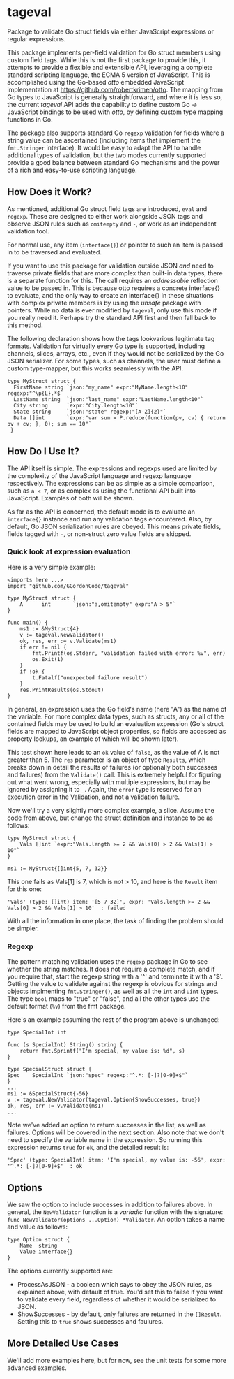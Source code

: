 # tageval
Package to validate Go struct fields via either JavaScript expressions or regular expressions.

This package implements per-field validation for Go struct members using custom field tags.  While this is not the first package to provide this, it attempts to provide a flexible and extensible API, leveraging a complete standard scripting language, the ECMA 5 version of JavaScript.  This is accomplished using the Go-based _otto_ embedded JavaScript implementation at <https://github.com/robertkrimen/otto>.  The mapping from Go types to JavaScript is generally straightforward, and where it is less so, the current _tageval_ API adds the capability to define custom Go -> JavaScript bindings to be used with _otto_, by defining custom type mapping functions in Go.

The package also supports standard Go `regexp` validation for fields where a string value can be ascertained (including items that implement the `fmt.Stringer` interface).  It would be easy to adapt the API to handle additional types of validation, but the two modes currently supported provide a good balance between standard Go mechanisms and the power of a rich and easy-to-use scripting language.

## How Does it Work?
As mentioned, additional Go struct field tags are introduced, `eval` and `regexp`.  These are designed to either work alongside JSON tags and observe JSON rules such as `omitempty` and `-`, or work as an independent validation tool.

For normal use, any item (`interface{}`) or pointer to such an item is passed in to be traversed and evaluated.

If you want to use this package for validation outside JSON *and* need to traverse private fields that are more complex than built-in data types, there is a separate function for this.  The call requires an _addressable_ reflection value to be passed in.  This is because otto requires a concrete interface{} to evaluate, and the only way to create an interface{} in these situations with complex private members is by using the _unsafe_ package with pointers.  While no data is ever modified by `tageval`, only use this mode if you really need it.  Perhaps try the standard API first and then fall back to this method.

The following declaration shows how the tags lookvarious legitimate tag formats.  Validation for virtually every Go type is supported, including channels, slices, arrays, etc., even if they would not be serialized by the Go JSON serializer.  For some types, such as channels, the user must define a custom type-mapper, but this works seamlessly with the API.

```
type MyStruct struct {
  FirstName string `json:"my_name" expr:"MyName.length<10" regexp:"^\p{L}.*$`
  LastName string  `json:"last_name" expr:"LastName.length<10"`
  City string      `expr:"City.length<10"`
  State string     `json:"state" regexp:"[A-Z]{2}"`
  Data []int       `expr:"var sum = P.reduce(function(pv, cv) { return pv + cv; }, 0); sum == 10"`
 }
 ```

## How Do I Use It?
The API itself is simple.  The expressions and regexps used are limited by the complexity of the JavaScript language and regexp language respectively.  The expressions can be as simple as a simple comparison, such as `a < 7`, or as complex as using the functional API built into JavaScript.  Examples of both will be shown.

As far as the API is concerned, the default mode is to evaluate an `interface{}` instance and run any validation tags encountered.  Also, by default, Go JSON serialization rules are obeyed.  This means private fields, fields tagged with `-`, or non-struct zero value fields are skipped.

### Quick look at expression evaluation
Here is a very simple example:
```
<imports here ...>
import "github.com/GGordonCode/tageval"

type MyStruct struct {
	A      int       `json:"a,omitempty" expr:"A > 5"`
}

func main() {
	ms1 := &MyStruct{4}
	v := tageval.NewValidator()
	ok, res, err := v.Validate(ms1)
	if err != nil {
		fmt.Printf(os.Stderr, "validation failed with error: %v", err)
    	os.Exit(1)
	}
	if !ok {
		t.Fatalf("unexpected failure result")
	}
	res.PrintResults(os.Stdout)
}
```

In general, an expression uses the Go field's name (here "A") as the name of the variable.  For more complex data types, such as structs, any or all of the contained fields may be used to build an evaluation expression (Go's struct fields are mapped to JavaScript object properties, so fields are accessed as property lookups, an example of which will be shown later).

This test shown here leads to an `ok` value of `false`, as the value of A is not greater than 5.  The `res` parameter is an object of type `Results`, which breaks down in detail the results of failures (or optionally both successes and failures) from the `Validate()` call.  This is extremely helpful for figuring out what went wrong, especially with multiple expressions, but may be ignored by assigning it to `_`.  Again, the `error` type is reserved for an execution error in the Validation, and not a validation failure.

Now we'll try a very slightly more complex example, a slice.  Assume the code from above, but change the struct definition and instance to be as follows:

```
type MyStruct struct {
	Vals []int `expr:"Vals.length >= 2 && Vals[0] > 2 && Vals[1] > 10"`
}

ms1 := MyStruct{[]int{5, 7, 32}}
```

This one fails as Vals[1] is 7, which is not > 10, and here is the `Result` item for this one:

`'Vals' (type: []int) item: '[5 7 32]', expr: 'Vals.length >= 2 && Vals[0] > 2 && Vals[1] > 10'  : failed`

With all the information in one place, the task of finding the problem should be simpler.

### Regexp
The pattern matching validation uses the `regexp` package in Go to see whether the string matches.  It does not require a complete match, and if you require that, start the regexp string with a '^' and terminate it with a '$'.  Getting the value to validate against the regexp is obvious for strings and objects implmenting `fmt.Stringer()`, as well as all the `int` and `uint` types.  The type `bool` maps to "true" or "false", and all the other types use the default format (`%v`) from the fmt package.

Here's an example assuming the rest of the program above is unchanged:

```
type SpecialInt int

func (s SpecialInt) String() string {
	return fmt.Sprintf("I'm special, my value is: %d", s)
}

type SpecialStruct struct {
Spec	SpecialInt `json:"spec" regexp:"^.*: [-]?[0-9]+$"`
}
...
ms1 := &SpecialStruct{-56}
v := tageval.NewValidator(tageval.Option{ShowSuccesses, true})
ok, res, err := v.Validate(ms1)
...
```
Note we've added an option to return successes in the list, as well as failures.  Options will be covered in the next section.  Also note that we don't need to specify the variable name in the expression.  So running this expression returns `true` for `ok`, and the detailed result is:

`'Spec' (type: SpecialInt) item: 'I'm special, my value is: -56', expr: '^.*: [-]?[0-9]+$'  : ok`

## Options
We saw the option to include successes in addition to failures above.  In general, the `NewValidator` function is a _variadic_ function with the signature: `func NewValidator(options ...Option) *Validator`.  An option takes a name and value as follows:

```
type Option struct {
	Name  string
	Value interface{}
}
```

The options currently supported are:
* ProcessAsJSON - a boolean which says to obey the JSON rules, as explained above, with default of true.  You'd set this to failse if you want to validate every field, regardless of whether it would be serialized to JSON.
* ShowSuccesses - by default, only failures are returned in the `[]Result`.  Setting this to `true` shows successes and faulures.

## More Detailed Use Cases
We'll add more examples here, but for now, see the unit tests for some more advanced examples.
